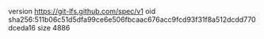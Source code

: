 version https://git-lfs.github.com/spec/v1
oid sha256:511b06c51d5dfa99ce6e506fbcaac676acc9fcd93f31f8a512dcdd770dceda16
size 4886
